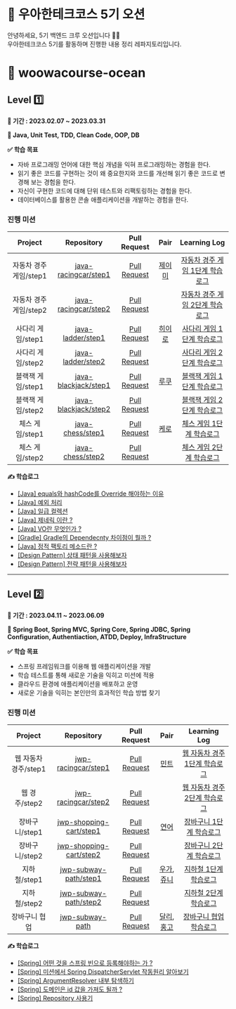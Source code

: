 # 🌟 우아한테크코스 5기 오션
안녕하세요, 5기 백엔드 크루 오션입니다 🌊🌊 \
우아한테크코스 5기를 활동하며 진행한 내용 정리 레파지토리입니다.
<br>

# 🚀 woowacourse-ocean
## Level 1️⃣
**📆 기간 : 2023.02.07 ~ 2023.03.31**

**📖 Java, Unit Test, TDD, Clean Code, OOP, DB**

**✅ 학습 목표**
- 자바 프로그래밍 언어에 대한 핵심 개념을 익혀 프로그래밍하는 경험을 한다.
- 읽기 좋은 코드를 구현하는 것이 왜 중요한지와 코드를 개선해 읽기 좋은 코드로 변경해 보는 경험을 한다.
- 자신이 구현한 코드에 대해 단위 테스트와 리팩토링하는 경험을 한다.
- 데이터베이스를 활용한 콘솔 애플리케이션을 개발하는 경험을 한다.
### 진행 미션
|Project |Repository |Pull Request |Pair |Learning Log|
|:------:|:---------:|:-----------:|:---:|:----------:|
|자동차 경주 게임/step1|[java-racingcar/step1](https://github.com/donghae-kim/java-racingcar/tree/step1)|[Pull Request](https://github.com/woowacourse/java-racingcar/pull/509)|[제이미](https://github.com/JJ503)|[자동차 경주 게임 1단계 학습로그](https://eastc.tistory.com/entry/우아한-테크코스-5기-자동차-경주-1단계-학습-로그)|
|자동차 경주 게임/step2|[java-racingcar/step2](https://github.com/donghae-kim/java-racingcar/tree/step2)|[Pull Request](https://github.com/woowacourse/java-racingcar/pull/556)||[자동차 경주 게임 2단계 학습로그](https://eastc.tistory.com/entry/우아한-테크코스-5기-자동차-경주-2단계-학습-로그)
|사다리 게임/step1|[java-ladder/step1](https://github.com/donghae-kim/java-ladder/tree/step1)|[Pull Request](https://github.com/woowacourse/java-ladder/pull/72)|[히이로](https://github.com/MoonJeWoong)|[사다리 게임 1단계 학습로그](https://eastc.tistory.com/entry/우아한-테크코스-5기-사다리-타기-1단계-학습-로그)
|사다리 게임/step2|[java-ladder/step2](https://github.com/donghae-kim/java-ladder/tree/step2)|[Pull Request](https://github.com/woowacourse/java-ladder/pull/176)||[사다리 게임 2단계 학습로그](https://eastc.tistory.com/entry/우아한-테크코스-5기-사다리-타기-1단계-학습-로그-1)
|블랙잭 게임/step1|[java-blackjack/step1](https://github.com/donghae-kim/java-blackjack/tree/step1)|[Pull Request](https://github.com/woowacourse/java-blackjack/pull/417)|[루쿠](https://github.com/aiaiaiai1)|[블랙잭 게임 1단계 학습로그](https://eastc.tistory.com/entry/우아한-테크코스-5기-블랙잭-1단계-학습-로그)
|블랙잭 게임/step2|[java-blackjack/step2](https://github.com/donghae-kim/java-blackjack/tree/step2)|[Pull Request](https://github.com/woowacourse/java-blackjack/pull/501)||[블랙잭 게임 2단계 학습로그](https://eastc.tistory.com/entry/우아한-테크코스-5기-블랙잭-2단계-학습-로그)
|체스 게임/step1|[java-chess/step1](https://github.com/donghae-kim/java-chess/tree/step1)|[Pull Request](https://github.com/woowacourse/java-chess/pull/481)|[케로](https://github.com/jyeost)|[체스 게임 1단계 학습로그](https://eastc.tistory.com/entry/우아한-테크코스-5기-체스-1단계-학습-로그)
|체스 게임/step2|[java-chess/step2](https://github.com/donghae-kim/java-chess/tree/step2)|[Pull Request](https://github.com/woowacourse/java-chess/pull/549)||[체스 게임 2단계 학습로그](https://eastc.tistory.com/entry/우아한테크코스-5기-체스-2단계-학습-로그)

**✍️ 학습로그**
- [[Java] equals와 hashCode를 Override 해야하는 이유](https://eastc.tistory.com/entry/JAVA-equals와-hashCode를-재정의-해야하는-이유)
- [[Java] 예외 처리](https://eastc.tistory.com/entry/JAVA-예외-처리)
- [[Java] 일급 컬렉션](https://eastc.tistory.com/entry/JAVA-일급-컬렉션)
- [[Java] 제네릭 이란 ?](https://eastc.tistory.com/entry/JAVA-제네릭-Generic)
- [[Java] VO란 무엇인가 ?](https://eastc.tistory.com/entry/JAVA-VOValue-Object-란-무엇인가)
- [[Gradle] Gradle의 Dependecnty 차이점이 뭘까 ?](https://eastc.tistory.com/entry/Gradle-dependency-차이점-CompileOnly-RuntimeOnly-api-implementation)
- [[Java] 정적 팩토리 메소드란 ?](https://eastc.tistory.com/entry/JAVA-정적-팩토리-메소드)
- [[Design Pattern] 상태 패턴을 사용해보자](https://eastc.tistory.com/entry/디자인-패턴-상태-패턴)
- [[Design Pattern] 전략 패턴을 사용해보자](https://eastc.tistory.com/entry/디자인-패턴-전략-패턴)

---
## Level 2️⃣
**📆 기간 : 2023.04.11 ~ 2023.06.09**

**📖 Spring Boot, Spring MVC, Spring Core, Spring JDBC, Spring Configuration, Authentiaction, ATDD, Deploy, InfraStructure**

**✅ 학습 목표**
- 스프링 프레임워크를 이용해 웹 애플리케이션을 개발
- 학습 테스트를 통해 새로운 기술을 익히고 미션에 적용
- 클라우드 환경에 애플리케이션을 배포하고 운영
- 새로운 기술을 익히는 본인만의 효과적인 학습 방법 찾기

### 진행 미션
|Project |Repository |Pull Request |Pair |Learning Log|
|:------:|:---------:|:-----------:|:---:|:----------:|
|웹 자동차 경주/step1|[jwp-racingcar/step1](https://github.com/donghae-kim/jwp-racingcar/tree/step1)|[Pull Request](https://github.com/woowacourse/jwp-racingcar/pull/52)|[민트](https://github.com/yujamint)|[웹 자동차 경주 1단계 학습로그](https://eastc.tistory.com/entry/우아한테크코스-5기-웹-자동차-경주-1단계-학습-로그)
|웹  경주/step2|[jwp-racingcar/step2](https://github.com/donghae-kim/jwp-racingcar/tree/step2)|[Pull Request](https://github.com/woowacourse/jwp-racingcar/pull/120)||[웹 자동차 경주 2단계 학습로그](https://eastc.tistory.com/entry/우아한테크코스-5기-웹-자동차-경주-2단계-학습-로그-1)
|장바구니/step1|[jwp-shopping-cart/step1](https://github.com/donghae-kim/jwp-shopping-cart/tree/step1)|[Pull Request](https://github.com/woowacourse/jwp-shopping-cart/pull/178)|[연어](https://github.com/nuyh99)|[장바구니 1단계 학습로그](https://eastc.tistory.com/entry/우아한테크코스-5기-장바구니-1단계-학습)
|장바구니/step2|[jwp-shopping-cart/step2](https://github.com/donghae-kim/jwp-shopping-cart/tree/step2)|[Pull Request](https://github.com/woowacourse/jwp-shopping-cart/pull/285)||[장바구니 2단계 학습로그](https://eastc.tistory.com/entry/우아한테크코스-5기-장바구니-2단계-학습-로그)
|지하철/step1|[jwp-subway-path/step1](https://github.com/donghae-kim/jwp-subway-path/tree/step1)|[Pull Request](https://github.com/woowacourse/jwp-subway-path/pull/64)|[우가](https://github.com/wugawuga), [쥬니](https://github.com/cpot5620)|[지하철 1단계 학습로그](https://eastc.tistory.com/entry/우아한테크코스-5기-지하철-1단계-학습로그)
|지하철/step2|[jwp-subway-path/step2](https://github.com/donghae-kim/jwp-subway-path/tree/step2)|[Pull Request](https://github.com/woowacourse/jwp-subway-path/pull/117)||[지하철 2단계 학습로그](https://eastc.tistory.com/entry/우아한테크코스-5기-지하철-2단계-학습로그)
|장바구니 협업|[jwp-subway-path](https://github.com/donghae-kim/jwp-shopping-order/tree/step2)|[Pull Request](https://github.com/woowacourse/jwp-shopping-order/pull/39)|[달리](https://github.com/waterricecake), [홍고](https://github.com/hgo641)|[장바구니 협업 학습로그]()

**✍️ 학습로그**
- [[Spring] 어떤 것을 스프링 빈으로 등록해야하는 가 ?](https://eastc.tistory.com/entry/Spring-어떤-객체를-빈으로-등록해야-할까)
- [[Spring] 미션에서 Spring DispatcherServlet 작동원리 알아보기](https://eastc.tistory.com/entry/Spring-Dispatcher-Servlet이란-미션-에서-찾아보기)
- [[Spring] ArgumentResolver 내부 탐색하기](https://eastc.tistory.com/entry/Spring-Argument-Resolver-내부-구경-하기)
- [[Spring] 도메인은 id 값을 가져도 될까 ?](https://eastc.tistory.com/entry/도메인은-id-값을-가져도-될까)
- [[Spring] Repository 사용기](https://eastc.tistory.com/entry/Repository-사용기)
